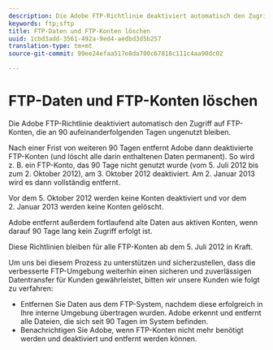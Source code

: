 ```yaml
---
description: Die Adobe FTP-Richtlinie deaktiviert automatisch den Zugriff auf FTP-Konten, die an 90 aufeinanderfolgenden Tagen ungenutzt bleiben.
keywords: ftp;sftp
title: FTP-Daten und FTP-Konten löschen
uuid: 1cbd3add-3561-492a-9ed4-aedbd3d5b257
translation-type: tm+mt
source-git-commit: 99ee24efaa517e8da700c67818c111c4aa90dc02

---
```



# FTP-Daten und FTP-Konten löschen

Die Adobe FTP-Richtlinie deaktiviert automatisch den Zugriff auf FTP-Konten, die an 90 aufeinanderfolgenden Tagen ungenutzt bleiben.

Nach einer Frist von weiteren 90 Tagen entfernt Adobe dann deaktivierte FTP-Konten (und löscht alle darin enthaltenen Daten permanent). So wird z. B. ein FTP-Konto, das 90 Tage nicht genutzt wurde (vom 5. Juli 2012 bis zum 2. Oktober 2012), am 3. Oktober 2012 deaktiviert. Am 2. Januar 2013 wird es dann vollständig entfernt.

Vor dem 5. Oktober 2012 werden keine Konten deaktiviert und vor dem 2. Januar 2013 werden keine Konten gelöscht.

Adobe entfernt außerdem fortlaufend alte Daten aus aktiven Konten, wenn darauf 90 Tage lang kein Zugriff erfolgt ist.

Diese Richtlinien bleiben für alle FTP-Konten ab dem 5. Juli 2012 in Kraft.

Um uns bei diesem Prozess zu unterstützen und sicherzustellen, dass die verbesserte FTP-Umgebung weiterhin einen sicheren und zuverlässigen Datentransfer für Kunden gewährleistet, bitten wir unsere Kunden wie folgt zu verfahren:

* Entfernen Sie Daten aus dem FTP-System, nachdem diese erfolgreich in Ihre interne Umgebung übertragen wurden. Adobe erkennt und entfernt alle Dateien, die sich seit 90 Tagen im System befinden.
* Benachrichtigen Sie Adobe, wenn FTP-Konten nicht mehr benötigt werden und deaktiviert und entfernt werden können.

